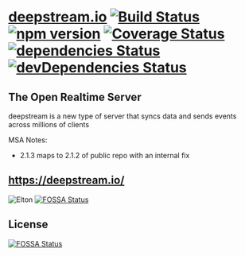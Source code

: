 [deepstream.io](http://deepstream.io/) [![Build Status](https://travis-ci.org/deepstreamIO/deepstream.io.svg?branch=master)](https://travis-ci.org/deepstreamIO/deepstream.io) [![npm version](https://badge.fury.io/js/deepstream.io.svg)](http://badge.fury.io/js/deepstream.io) [![Coverage Status](https://coveralls.io/repos/github/deepstreamIO/deepstream.io/badge.svg?branch=master)](https://coveralls.io/github/deepstreamIO/deepstream.io?branch=master) [![dependencies Status](https://david-dm.org/deepstreamIO/deepstream.io/status.svg)](https://david-dm.org/deepstreamIO/deepstream.io) [![devDependencies Status](https://david-dm.org/deepstreamIO/deepstream.io/dev-status.svg)](https://david-dm.org/deepstreamIO/deepstream.io?type=dev)
==============================================
The Open Realtime Server
----------------------------------------------
deepstream is a new type of server that syncs data and sends events across millions of clients

MSA Notes:

- 2.1.3 maps to 2.1.2 of public repo with an internal fix

## https://deepstream.io/

![Elton](elton-square.png)
[![FOSSA Status](https://app.fossa.com/api/projects/git%2Bgithub.com%2Frlfagan%2Fdeepstream.io.svg?type=shield)](https://app.fossa.com/projects/git%2Bgithub.com%2Frlfagan%2Fdeepstream.io?ref=badge_shield)



## License
[![FOSSA Status](https://app.fossa.com/api/projects/git%2Bgithub.com%2Frlfagan%2Fdeepstream.io.svg?type=large)](https://app.fossa.com/projects/git%2Bgithub.com%2Frlfagan%2Fdeepstream.io?ref=badge_large)